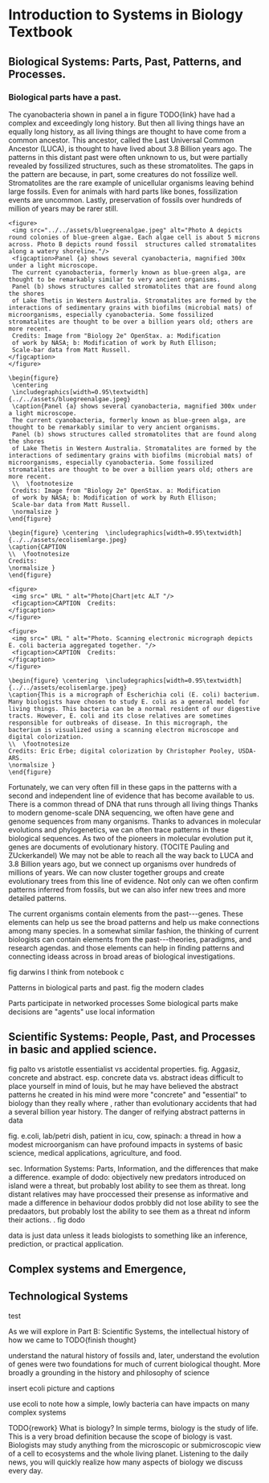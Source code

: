 # Introduction to Systems in Biology Textbook


## Biological Systems: Parts, Past, Patterns, and Processes.

### Biological parts have a past.

The cyanobacteria shown in panel a in figure TODO{link} have had a complex and exceedingly long history.
But then all living things have an equally long history, as all living things are thought to have come from a common ancestor. This ancestor, called the Last Universal Common Ancestor (LUCA), is thought to have lived about 3.8 Billion years ago.
The patterns in this distant past were often unknown to us, but were partially revealed by fossilized structures, such as these stromatolites.
The gaps in the pattern are because, in part, some creatures do not fossilize well.
Stromatolites are the rare example of unicellular organisms leaving behind large fossils.
Even for animals with hard parts like bones, fossilization events are uncommon.
Lastly, preservation of fossils over hundreds of million of years may be rarer still.



~~~{=html}
<figure>
 <img src="../../assets/bluegreenalgae.jpeg" alt="Photo A depicts round colonies of blue-green algae. Each algae cell is about 5 microns across. Photo B depicts round fossil  structures called stromatalites along a watery shoreline."/>
 <figcaption>Panel {a} shows several cyanobacteria, magnified 300x under a light microscope.
 The current cyanobacteria, formerly known as blue-green alga, are thought to be remarkably similar to very ancient organisms.
 Panel (b) shows structures called stromatolites that are found along the shores
 of Lake Thetis in Western Australia. Stromatalites are formed by the interactions of sedimentary grains with biofilms (microbial mats) of microorganisms, especially cyanobacteria. Some fossilized stromatalites are thought to be over a billion years old; others are more recent.
 Credits: Image from "Biology 2e" OpenStax. a: Modification
 of work by NASA; b: Modification of work by Ruth Ellison;
 Scale-bar data from Matt Russell.
</figcaption>
</figure>
~~~

~~~{=latex}
\begin{figure}
 \centering
 \includegraphics[width=0.95\textwidth]{../../assets/bluegreenalgae.jpeg}
 \caption{Panel {a} shows several cyanobacteria, magnified 300x under a light microscope.
 The current cyanobacteria, formerly known as blue-green alga, are thought to be remarkably similar to very ancient organisms.
 Panel (b) shows structures called stromatolites that are found along the shores
 of Lake Thetis in Western Australia. Stromatalites are formed by the interactions of sedimentary grains with biofilms (microbial mats) of microorganisms, especially cyanobacteria. Some fossilized stromatalites are thought to be over a billion years old; others are more recent.
 \\  \footnotesize
 Credits: Image from "Biology 2e" OpenStax. a: Modification
 of work by NASA; b: Modification of work by Ruth Ellison;
 Scale-bar data from Matt Russell.
 \normalsize }
\end{figure}
~~~

~~~{=latex}
\begin{figure} \centering  \includegraphics[width=0.95\textwidth]{../../assets/ecolisemlarge.jpeg}
\caption{CAPTION
\\  \footnotesize
Credits:
\normalsize }
\end{figure}
~~~



~~~{=html}
<figure>
 <img src=" URL " alt="Photo|Chart|etc ALT "/>
 <figcaption>CAPTION  Credits:
</figcaption>
</figure>
~~~



~~~{=html}
<figure>
 <img src=" URL " alt="Photo. Scanning electronic micrograph depicts E. coli bacteria aggregated together. "/>
 <figcaption>CAPTION  Credits:
</figcaption>
</figure>
~~~

~~~{=latex}
\begin{figure} \centering  \includegraphics[width=0.95\textwidth]{../../assets/ecolisemlarge.jpeg}
\caption{This is a micrograph of Escherichia coli (E. coli) bacterium. Many biologists have chosen to study E. coli as a general model for living things. This bacteria can be a normal resident of our digestive tracts. However, E. coli and its close relatives are sometimes responsible for outbreaks of disease. In this micrograph, the bacterium is visualized using a scanning electron microscope and digital colorization.
\\  \footnotesize
Credits: Eric Erbe; digital colorization by Christopher Pooley, USDA-ARS.
\normalsize }
\end{figure}
~~~



Fortunately, we can very often fill in these gaps in the patterns with a second and independent line of evidence that has become available to us.
There is a common thread of DNA that runs through all living things
Thanks to modern genome-scale DNA sequencing, we often have gene and genome sequences from many organisms.
Thanks to advances in molecular evolutions and phylogenetics, we can often trace patterns in these biological sequences.
As two of the pioneers in molecular evolution put it, genes are documents of evolutionary history. (TOCITE Pauling and ZUckerkandel)
We may not be able to reach all the way back to LUCA and 3.8 Billion years ago, but we connect up organisms over hundreds of millions of years.
We can now cluster together groups and create evolutionary trees from this line of evidence.
Not only can we often confirm patterns inferred from fossils, but we can also infer new trees and more detailed patterns.

The current organisms contain elements from the past---genes. These elements can help us see the broad patterns and help us make connections among many species.
In a somewhat similar fashion, the thinking of current biologists can contain elements from the past---theories, paradigms, and research agendas. and those elements can help in finding patterns and connecting ideass across in broad areas of biological investigations.

fig darwins I think from notebook c

Patterns in biological parts and past.
fig the modern clades

Parts participate in networked processes
Some biological parts make decisions
  are "agents" use local information




## Scientific Systems: People, Past, and Processes in basic and applied science.

fig palto vs aristotle essentialist vs accidental properties.
fig. Aggasiz, concrete and abstract. esp. concrete data vs. abstract ideas
difficult to place yourself in mind of louis, but he may have believed the abstract patterns he created in his mind were more "concrete" and "essential" to biology than they really where , rather than evolutionary accidents that had a several  billion year history.  The danger of reifying abstract patterns in data

fig. e.coli, lab/petri dish, patient in icu, cow, spinach: a thread in how a modest microorganism can have
 profound impacts in systems of basic science, medical applications, agriculture, and food.

sec. Information Systems: Parts, Information, and the differences that make a difference.
example of dodo: objectively new predators introduced on island were a threat, but probably lost ability to see them as threat.  long distant relatives may have proccessed their presense as informative and made a difference in behaviour dodos probbly did not lose ability to see the predaators, but probably lost the ability to see them as a threat nd inform their actions. .
fig dodo

data is just data unless it leads biologists to something like an inference, prediction, or practical application.

## Complex systems and Emergence,

## Technological Systems

test

As we will explore in Part B: Scientific Systems, the intellectual history of how we came to TODO{finish thought}

understand the natural history of fossils and, later, understand the evolution of genes were two foundations for much of current biological thought.
More broadly a grounding in the history and philosophy of science

insert ecoli picture and captions

use ecoli to note how a simple, lowly bacteria can have impacts on many complex systems

TODO{rework}
What is biology? In simple terms, biology is the study of life. This is a very broad definition because the scope of biology is vast. Biologists may study anything from the microscopic or submicroscopic view of a cell to ecosystems and the whole living planet. Listening to the daily news, you will quickly realize how many aspects of biology we discuss every day.

